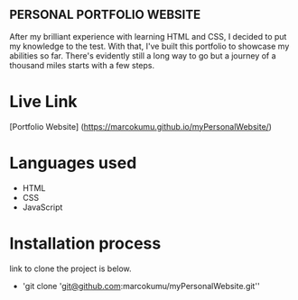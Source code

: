 ## PERSONAL PORTFOLIO WEBSITE
After my brilliant experience with learning HTML and CSS, I decided to put my knowledge to the test. With that, I've built this portfolio to showcase my abilities so far. There's evidently still a long way to go but a journey of a thousand miles starts with a few steps.  
 # Live Link 
 
 [Portfolio Website] (https://marcokumu.github.io/myPersonalWebsite/)

 # Languages used
 - HTML
 - CSS
 - JavaScript

 # Installation process 
  
  link to clone the project is below.

  
  - 'git clone 'git@github.com:marcokumu/myPersonalWebsite.git''


